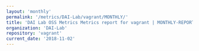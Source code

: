 ```yaml
---
layout: 'monthly'
permalink: '/metrics/DAI-Lab/vagrant/MONTHLY/'
title: 'DAI Lab OSS Metrics Metrics report for vagrant | MONTHLY-REPORT-2018-11-02'
organization: 'DAI-Lab'
repository: 'vagrant'
current_date: '2018-11-02'
---
```

